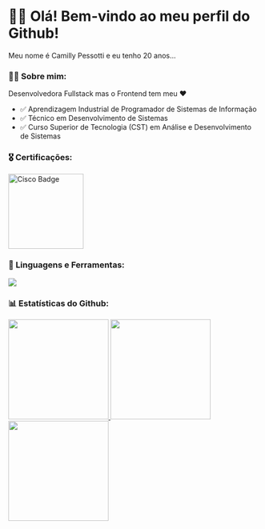 <div>
  <div>
    <h1>👋🏻 Olá! Bem-vindo ao meu perfil do Github!</h1>
    <p>Meu nome é Camilly Pessotti e eu tenho 20 anos...</p>
  </div>
  <div>
    <h3>👩‍💻 Sobre mim:</h3>
    <p>Desenvolvedora Fullstack mas o Frontend tem meu ❤</p>
    <ul>
      <li>✅ Aprendizagem Industrial de Programador de Sistemas de Informação</li>
      <li>✅ Técnico em Desenvolvimento de Sistemas</li>
      <li>✅ Curso Superior de Tecnologia (CST) em Análise e Desenvolvimento de Sistemas</li>
    </ul>
  </div>
  <div>
  <h3>🎖️ Certificações:</h3>
    <a href="https://www.credly.com/badges/2e3fcc97-5069-4f6a-b5e4-a3bd2db45039/public_url" target="_blank">
      <img src="https://github.com/user-attachments/assets/6f490155-9ea1-4aff-94ba-7d14ce46d905" alt="Cisco Badge" width="150" />
    </a>
  </div>
  <div>
    <h3>🧰 Linguagens e Ferramentas:</h3>
    <div>
      <a href="https://skillicons.dev">
        <img src="https://skillicons.dev/icons?i=java,spring,html,css,sass,js,ts,react,vite,py,fastapi,flask,django,markdown,git,mysql,postgres,mongo&theme=dark" />
      </a>
    </div>
  </div>
  <div>
    <h3>📊 Estatísticas do Github:</h3>
    <div>
      <a href="https://github.com/pessotticamilly">
        <img height="200em" src="https://github-readme-stats.vercel.app/api/top-langs/?username=pessotticamilly&layout=compact&langs_count=8&theme=dracula"/>
        <img height="200em" src="https://github-readme-stats.vercel.app/api?username=pessotticamilly&show_icons=true&theme=dracula&include_all_commits=true&count_private=true"/>
        <img height="200em" src="https://github-readme-streak-stats.herokuapp.com/?user=pessotticamilly&theme=dracula"/>
      </a>
    </div>
  </div>
  <!--<div>
    <h3>Contato:</h3>
    <div>
      <a href="#"></a>
    </div>
  </div>-->
</div>
